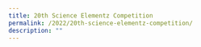 ```yaml
---
title: 20th Science Elementz Competition
permalink: /2022/20th-science-elementz-competition/
description: ""
---
```

